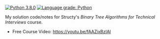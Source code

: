 [![Python 3.8.0](https://img.shields.io/badge/python-3.8+-blue.svg)](https://www.python.org/downloads/release/python-380/)
[![Language grade: Python](https://img.shields.io/lgtm/grade/python/g/plasticuproject/binary-tree-algo-course.svg?logo=lgtm&logoWidth=18)](https://lgtm.com/projects/g/plasticuproject/binary-tree-algo-course/context:python)

My solution code/notes for Structy's _Binary Tree Algorithms for Technical Interviews_ course.

- Free Course Video: https://youtu.be/fAAZixBzIAI

